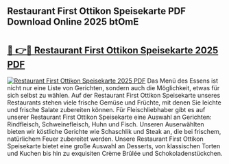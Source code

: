 ## Restaurant First Ottikon Speisekarte PDF Download Online 2025 btOmE

# <h2><a href="http://gc6s9eo.nevu.top/?p=Restaurant+First+Ottikon+Speisekarte">🔗 👉🔴 Restaurant First Ottikon Speisekarte 2025 PDF</a></h2>

[![Restaurant First Ottikon Speisekarte 2025 PDF](https://i.imgur.com/dBaPXMq.png)](http://gc6s9eo.nevu.top/?p=Restaurant+First+Ottikon+Speisekarte)
Das Menü des Essens ist nicht nur eine Liste von Gerichten, sondern auch die Möglichkeit, etwas für sich selbst zu wählen. Auf der Restaurant First Ottikon Speisekarte unseres Restaurants stehen viele frische Gemüse und Früchte, mit denen Sie leichte und frische Salate zubereiten können. Für Fleischliebhaber gibt es auf unserer Restaurant First Ottikon Speisekarte eine Auswahl an Gerichten: Rindfleisch, Schweinefleisch, Huhn und Fisch. Unseren Auserwählten bieten wir köstliche Gerichte wie Schaschlik und Steak an, die bei frischem, natürlichem Feuer zubereitet werden. Unsere Restaurant First Ottikon Speisekarte bietet eine große Auswahl an Desserts, von klassischen Torten und Kuchen bis hin zu exquisiten Crème Brûlée und Schokoladenstückchen.
